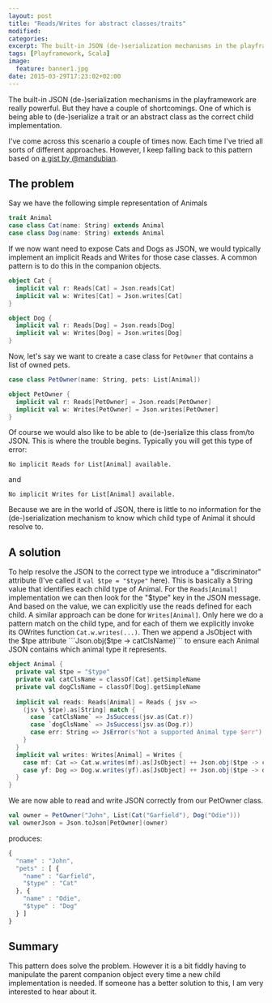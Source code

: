 ```yaml
---
layout: post
title: "Reads/Writes for abstract classes/traits"
modified:
categories:
excerpt: The built-in JSON (de-)serialization mechanisms in the playframework are really powerful. But they have a couple of shortcomings. One of which is being able to (de-)serialize a trait or an abstract class as the correct child implementation.
tags: [Playframework, Scala]
image:
  feature: banner1.jpg
date: 2015-03-29T17:23:02+02:00
---
```


The built-in JSON (de-)serialization mechanisms in the playframework are really powerful.
But they have a couple of shortcomings. One of which is being able to (de-)serialize a trait or an abstract class as the correct child implementation.

I've come across this scenario a couple of times now. Each time I've tried all sorts of different approaches. However, I keep falling back to this pattern based on [a gist by @mandubian](https://gist.github.com/mandubian/8955241).

## The problem
Say we have the following simple representation of Animals

```scala
trait Animal
case class Cat(name: String) extends Animal
case class Dog(name: String) extends Animal
```

If we now want need to expose Cats and Dogs as JSON, we would typically implement an implicit Reads and Writes for those case classes. A common pattern is to do this in the companion objects.

```scala
object Cat {
  implicit val r: Reads[Cat] = Json.reads[Cat]
  implicit val w: Writes[Cat] = Json.writes[Cat]
}

object Dog {
  implicit val r: Reads[Dog] = Json.reads[Dog]
  implicit val w: Writes[Dog] = Json.writes[Dog]
}
```

Now, let's say we want to create a case class for ```PetOwner``` that contains a list of owned pets.

```scala
case class PetOwner(name: String, pets: List[Animal])

object PetOwner {
  implicit val r: Reads[PetOwner] = Json.reads[PetOwner]
  implicit val w: Writes[PetOwner] = Json.writes[PetOwner]
}
```

Of course we would also like to be able to (de-)serialize this class from/to JSON. This is where the trouble begins. Typically you will get this type of error:

```
No implicit Reads for List[Animal] available.
```

and

```
No implicit Writes for List[Animal] available.
```

Because we are in the world of JSON, there is little to no information for the (de-)serialization mechanism to know which child type of Animal it should resolve to. 

## A solution
To help resolve the JSON to the correct type we introduce a "discriminator" attribute (I've called it ```val $tpe = "$type"``` here). This is basically a String value that identifies each child type of Animal.
For the ```Reads[Animal]``` implementation we can then look for the "$type" key in the JSON message. And based on the value, we can explicitly use the reads defined for each child.
A similar approach can be done for ```Writes[Animal]```. Only here we do a pattern match on the child type, and for each of them we explicitly invoke its OWrites function ```Cat.w.writes(...)```. Then we append a JsObject with the $tpe attribute ```Json.obj($tpe -> catClsName)``` to ensure each Animal JSON contains which animal type it represents.

```scala
object Animal {
  private val $tpe = "$type"
  private val catClsName = classOf[Cat].getSimpleName
  private val dogClsName = classOf[Dog].getSimpleName
  
  implicit val reads: Reads[Animal] = Reads { jsv =>
    (jsv \ $tpe).as[String] match {
      case `catClsName` => JsSuccess(jsv.as(Cat.r))
      case `dogClsName` => JsSuccess(jsv.as(Dog.r))
      case err: String => JsError(s"Not a supported Animal type $err")
    }
  }
  implicit val writes: Writes[Animal] = Writes {
    case mf: Cat => Cat.w.writes(mf).as[JsObject] ++ Json.obj($tpe -> catClsName)
    case yf: Dog => Dog.w.writes(yf).as[JsObject] ++ Json.obj($tpe -> dogClsName)
  }
}
```

We are now able to read and write JSON correctly from our PetOwner class.

```scala
val owner = PetOwner("John", List(Cat("Garfield"), Dog("Odie")))
val ownerJson = Json.toJson[PetOwner](owner)
```

produces:

```javascript
{
  "name" : "John",
  "pets" : [ {
    "name" : "Garfield",
    "$type" : "Cat"
  }, {
    "name" : "Odie",
    "$type" : "Dog"
  } ]
}
```

## Summary

This pattern does solve the problem. However it is a bit fiddly having to manipulate the parent companion object every time a new child implementation is needed. If someone has a better solution to this, I am very interested to hear about it.
